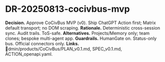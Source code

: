 # DR-20250813-cocivbus-mvp
**Decision.** Approve CoCivBus MVP (v0).  Ship ChatGPT Action first; Matrix default transport; no DOM scraping.
**Rationale.** Deterministic cross-session sync.  Audit trails.  ToS-safe.
**Alternatives.** Projects/Memory only; team clones; bespoke multi-agent app.
**Guardrails.** HumanGate on.  Status-only bus.  Official connectors only.
**Links.** dmin/products/CoCivBus/PLAN_v0.1.md, SPEC_v0.1.md, ACTION_openapi.yaml.


